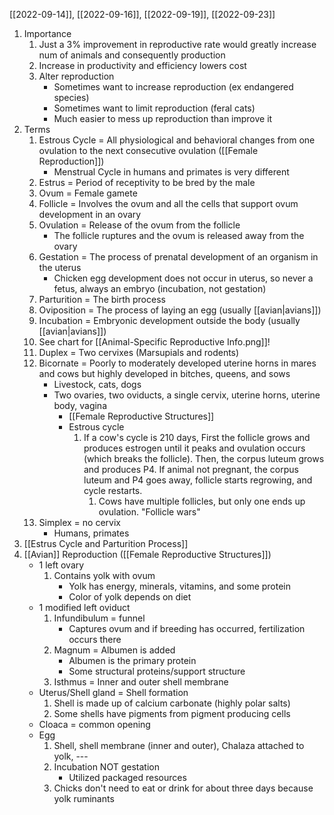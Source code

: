[[2022-09-14]], [[2022-09-16]], [[2022-09-19]], [[2022-09-23]]

1. Importance
	1. Just a 3% improvement in reproductive rate would greatly increase num of animals and consequently production
	2. Increase in productivity and efficiency lowers cost
	3. Alter reproduction
		- Sometimes want to increase reproduction (ex endangered species)
		- Sometimes want to limit reproduction (feral cats)
		- Much easier to mess up reproduction than improve it
2. Terms
	1. Estrous Cycle = All physiological and behavioral changes from one ovulation to the next consecutive ovulation ([[Female Reproduction]])
		- Menstrual Cycle in humans and primates is very different
	2. Estrus = Period of receptivity to be bred by the male
	3. Ovum = Female gamete
	4. Follicle = Involves the ovum and all the cells that support ovum development in an ovary
	5. Ovulation = Release of the ovum from the follicle
		- The follicle ruptures and the ovum is released away from the ovary
	6. Gestation = The process of prenatal development of an organism in the uterus
		- Chicken egg development does not occur in uterus, so never a fetus, always an embryo (incubation, not gestation)
	7. Parturition = The birth process
	8. Oviposition = The process of laying an egg (usually [[avian|avians]])
	9. Incubation = Embryonic development outside the body (usually [[avian|avians]])
	10. See chart for [[Animal-Specific Reproductive Info.png]]!
	11. Duplex = Two cervixes (Marsupials and rodents)
	12. Bicornate = Poorly to moderately developed uterine horns in mares and cows but highly developed in bitches, queens, and sows
		- Livestock, cats, dogs
		- Two ovaries, two oviducts, a single cervix, uterine horns, uterine body, vagina 
			- [[Female Reproductive Structures]]
			- Estrous cycle
				1. If a cow's cycle is 210 days, First the follicle grows and produces estrogen until it peaks and ovulation occurs (which breaks the follicle). Then, the corpus luteum grows and produces P4. If animal not pregnant, the corpus luteum and P4 goes away, follicle starts regrowing, and cycle restarts.
					1. Cows have multiple follicles, but only one ends up ovulation. "Follicle wars"
	13. Simplex = no cervix
		- Humans, primates
3. [[Estrus Cycle and Parturition Process]]
4. [[Avian]] Reproduction ([[Female Reproductive Structures]])
	- 1 left ovary
		1. Contains yolk with ovum 
			- Yolk has energy, minerals, vitamins, and some protein
			- Color of yolk depends on diet
	- 1 modified left oviduct
		1. Infundibulum = funnel
			- Captures ovum and if breeding has occurred, fertilization occurs there
		2. Magnum = Albumen is added 
			- Albumen is the primary protein
			- Some structural proteins/support structure
		3. Isthmus = Inner and outer shell membrane
	- Uterus/Shell gland = Shell formation
		1. Shell is made up of calcium carbonate (highly polar salts)
		2. Some shells have pigments from pigment producing cells
	- Cloaca = common opening
	- Egg
		1. Shell, shell membrane (inner and outer), Chalaza attached to yolk, ---
		2. Incubation NOT gestation
			- Utilized packaged resources 
		3. Chicks don't need to eat or drink for about three days because yolk ruminants  